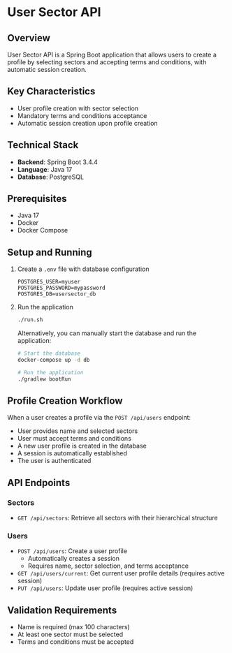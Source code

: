 # User Sector API

## Overview

User Sector API is a Spring Boot application that allows users to create a profile by selecting sectors and accepting terms and conditions, with automatic session creation.

## Key Characteristics

- User profile creation with sector selection
- Mandatory terms and conditions acceptance
- Automatic session creation upon profile creation

## Technical Stack

- **Backend**: Spring Boot 3.4.4
- **Language**: Java 17
- **Database**: PostgreSQL

## Prerequisites

- Java 17
- Docker
- Docker Compose

## Setup and Running

1. Create a `.env` file with database configuration
   ```
   POSTGRES_USER=myuser
   POSTGRES_PASSWORD=mypassword
   POSTGRES_DB=usersector_db
   ```

3. Run the application
   ```bash
   ./run.sh
   ```
   
   Alternatively, you can manually start the database and run the application:
   ```bash
   # Start the database
   docker-compose up -d db
   
   # Run the application
   ./gradlew bootRun
   ```

## Profile Creation Workflow

When a user creates a profile via the `POST /api/users` endpoint:
- User provides name and selected sectors
- User must accept terms and conditions
- A new user profile is created in the database
- A session is automatically established
- The user is authenticated

## API Endpoints

### Sectors
- `GET /api/sectors`: Retrieve all sectors with their hierarchical structure

### Users
- `POST /api/users`: Create a user profile
  - Automatically creates a session
  - Requires name, sector selection, and terms acceptance
- `GET /api/users/current`: Get current user profile details (requires active session)
- `PUT /api/users`: Update user profile (requires active session)

## Validation Requirements

- Name is required (max 100 characters)
- At least one sector must be selected
- Terms and conditions must be accepted
